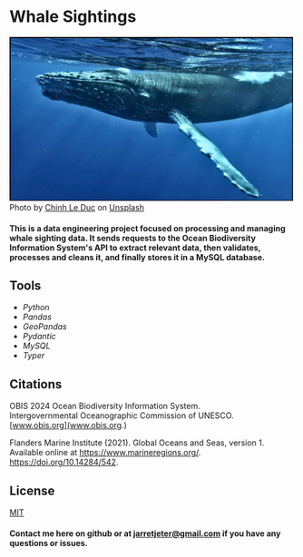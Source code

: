 # Whale Sightings

![titlecard](img/chinh-le-duc-8t9uyncwnHc-unsplash.png)  
Photo by <a href="https://unsplash.com/@mero_dnt?utm_content=creditCopyText&utm_medium=referral&utm_source=unsplash">Chinh Le Duc</a> on <a href="https://unsplash.com/photos/a-humpback-whale-swims-under-the-surface-of-the-water-8t9uyncwnHc?utm_content=creditCopyText&utm_medium=referral&utm_source=unsplash">Unsplash</a>
  


#### This is a data engineering project focused on processing and managing whale sighting data. It sends requests to the Ocean Biodiversity Information System's API to extract relevant data, then validates, processes and cleans it, and finally stores it in a MySQL database.


## Tools

* _Python_
* _Pandas_
* _GeoPandas_
* _Pydantic_
* _MySQL_
* _Typer_


## Citations
OBIS 2024 Ocean Biodiversity Information System.  
Intergovernmental Oceanographic Commission of UNESCO.  
[www.obis.org](www.obis.org.)  

Flanders Marine Institute (2021). Global Oceans and Seas, version 1.  
Available online at https://www.marineregions.org/. https://doi.org/10.14284/542.


## License
[MIT](https://github.com/jarretjeter/whale-sightings/blob/main/LICENSE.txt)

#### Contact me here on github or at jarretjeter@gmail.com if you have any questions or issues.